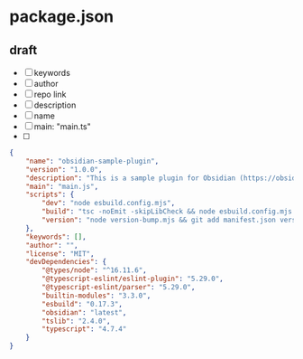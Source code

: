 # package.json

## draft

- [ ] keywords
- [ ] author
- [ ] repo link
- [ ] description
- [ ] name
- [ ] main: "main.ts"
- [ ] 

```json
{
	"name": "obsidian-sample-plugin",
	"version": "1.0.0",
	"description": "This is a sample plugin for Obsidian (https://obsidian.md)",
	"main": "main.js",
	"scripts": {
		"dev": "node esbuild.config.mjs",
		"build": "tsc -noEmit -skipLibCheck && node esbuild.config.mjs production",
		"version": "node version-bump.mjs && git add manifest.json versions.json"
	},
	"keywords": [],
	"author": "",
	"license": "MIT",
	"devDependencies": {
		"@types/node": "^16.11.6",
		"@typescript-eslint/eslint-plugin": "5.29.0",
		"@typescript-eslint/parser": "5.29.0",
		"builtin-modules": "3.3.0",
		"esbuild": "0.17.3",
		"obsidian": "latest",
		"tslib": "2.4.0",
		"typescript": "4.7.4"
	}
}


```